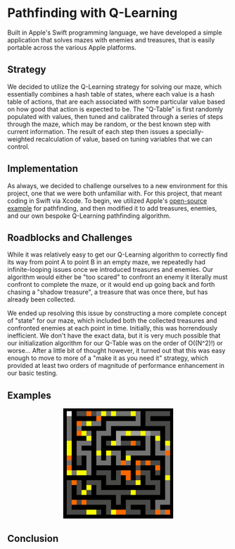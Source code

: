 # Pathfinding with Q-Learning

Built in Apple's Swift programming language, we have developed a simple application that solves mazes with enemies and treasures, that is easily portable across the various Apple platforms. 

## Strategy

We decided to utilize the Q-Learning strategy for solving our maze, which essentially combines a hash table of states, where each value is a hash table of actions, that are each associated with some particular value based on how good that action is expected to be. The "Q-Table" is first randomly populated with values, then tuned and calibrated through a series of steps through the maze, which may be random, or the best known step with current information. The result of each step then issues a specially-weighted recalculation of value, based on tuning variables that we can control.

## Implementation

As always, we decided to challenge ourselves to a new environment for this project, one that we were both unfamiliar with. For this project, that meant coding in Swift via Xcode. To begin, we utilized Apple's [open-source example](https://developer.apple.com/library/archive/samplecode/Pathfinder_GameplayKit/Introduction/Intro.html#//apple_ref/doc/uid/TP40016461) for pathfinding, and then modified it to add treasures, enemies, and our own bespoke Q-Learning pathfinding algorithm.

## Roadblocks and Challenges

While it was relatively easy to get our Q-Learning algorithm to correctly find its way from point A to point B in an empty maze, we repeatedly had infinite-looping issues once we introduced treasures and enemies. Our algorithm would either be "too scared" to confront an enemy it literally must confront to complete the maze, or it would end up going back and forth chasing a "shadow treasure", a treasure that was once there, but has already been collected.

We ended up resolving this issue by constructing a more complete concept of "state" for our maze, which included both the collected treasures and confronted enemies at each point in time. Initially, this was horrendously inefficient. We don't have the exact data, but it is very much possible that our initialization algorithm for our Q-Table was on the order of O((N^2)!) or worse... After a little bit of thought however, it turned out that this was easy enough to move to more of a "make it as you need it" strategy, which provided at least two orders of magnitude of performance enhancement in our basic testing.

## Examples
<p align="center"><img src="recording1.gif" alt="drawing" width="250"/></p>

## Conclusion
